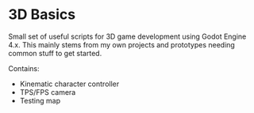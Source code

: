 3D Basics
=============

Small set of useful scripts for 3D game development using Godot Engine 4.x.
This mainly stems from my own projects and prototypes needing common stuff to get started.

Contains:

- Kinematic character controller
- TPS/FPS camera
- Testing map
